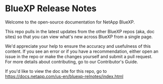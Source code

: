 # BlueXP Release Notes

Welcome to the open-source documentation for NetApp BlueXP. 

This repo pulls in the latest updates from the other BlueXP repos (aka, doc sites) so that you can view what's new across BlueXP from a single page. 

We'd appreciate your help to ensure the accuracy and usefulness of this content. If you see an error or if you have a recommendation, either open an issue in the repo or make the changes yourself and submit a pull request. For more details about contributing, go to our Contributor's Guide.

If you'd like to view the doc site for this repo, go to https://docs.netapp.com/us-en/bluexp-relnotes/index.html
